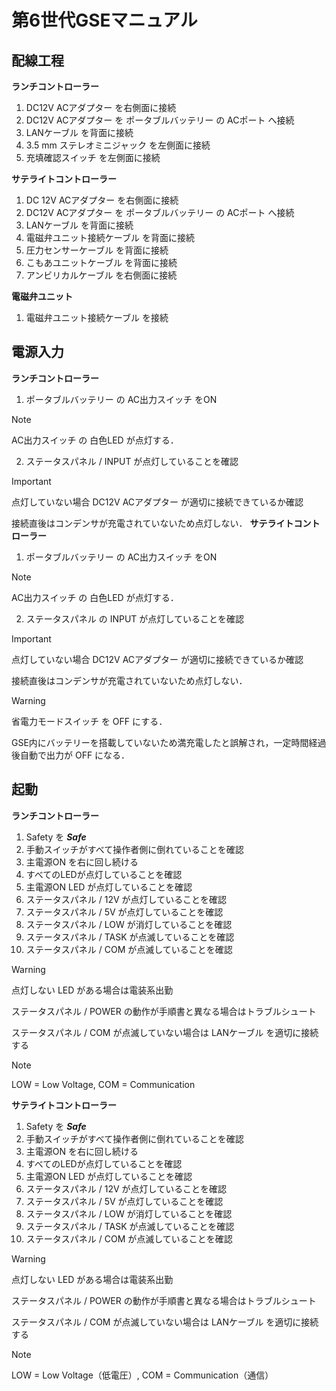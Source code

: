 # 第6世代GSEマニュアル

## 配線工程
**ランチコントローラー**
1. DC12V ACアダプター を右側面に接続
2. DC12V ACアダプター を ポータブルバッテリー の ACポート へ接続
3. LANケーブル を背面に接続
4. 3.5 mm ステレオミニジャック を左側面に接続
5. 充填確認スイッチ を左側面に接続

**サテライトコントローラー**
1. DC 12V ACアダプター を右側面に接続
2. DC12V ACアダプター を ポータブルバッテリー の ACポート へ接続
3. LANケーブル を背面に接続
4. 電磁弁ユニット接続ケーブル を背面に接続
5. 圧力センサーケーブル を背面に接続
6. こもあユニットケーブル を背面に接続
7. アンビリカルケーブル を右側面に接続

**電磁弁ユニット**
1. 電磁弁ユニット接続ケーブル を接続

## 電源入力
**ランチコントローラー**
1. ポータブルバッテリー の AC出力スイッチ をON
> [!NOTE]
> AC出力スイッチ の 白色LED が点灯する．
> 
2. ステータスパネル / INPUT が点灯していることを確認
> [!IMPORTANT]
> 点灯していない場合 DC12V ACアダプター が適切に接続できているか確認
>
> 接続直後はコンデンサが充電されていないため点灯しない．
**サテライトコントローラー**
1. ポータブルバッテリー の AC出力スイッチ をON
> [!NOTE]
> AC出力スイッチ の 白色LED が点灯する．
2. ステータスパネル の INPUT が点灯していることを確認
> [!IMPORTANT]
> 点灯していない場合 DC12V ACアダプター が適切に接続できているか確認
>
> 接続直後はコンデンサが充電されていないため点灯しない．

> [!WARNING]
> 省電力モードスイッチ を OFF にする．
> 
> GSE内にバッテリーを搭載していないため満充電したと誤解され，一定時間経過後自動で出力が OFF になる．

## 起動
**ランチコントローラー**
1. Safety を ***Safe***
2. 手動スイッチがすべて操作者側に倒れていることを確認
3. 主電源ON を右に回し続ける
4. すべてのLEDが点灯していることを確認
5. 主電源ON LED が点灯していることを確認
6. ステータスパネル / 12V が点灯していることを確認
7. ステータスパネル / 5V が点灯していることを確認
8. ステータスパネル / LOW が消灯していることを確認
9. ステータスパネル / TASK が点滅していることを確認
10. ステータスパネル / COM が点滅していることを確認
> [!WARNING]
> 点灯しない LED がある場合は電装系出勤
> 
> ステータスパネル / POWER の動作が手順書と異なる場合はトラブルシュート
>
> ステータスパネル / COM が点滅していない場合は LANケーブル を適切に接続する

> [!NOTE]
> LOW = Low Voltage, COM = Communication
 
**サテライトコントローラー**
1. Safety を ***Safe***
2. 手動スイッチがすべて操作者側に倒れていることを確認
3. 主電源ON を右に回し続ける
4. すべてのLEDが点灯していることを確認
5. 主電源ON LED が点灯していることを確認
6. ステータスパネル / 12V が点灯していることを確認
7. ステータスパネル / 5V が点灯していることを確認
8. ステータスパネル / LOW が消灯していることを確認
9. ステータスパネル / TASK が点滅していることを確認
10. ステータスパネル / COM が点滅していることを確認
> [!WARNING]
> 点灯しない LED がある場合は電装系出勤
> 
> ステータスパネル / POWER の動作が手順書と異なる場合はトラブルシュート
>
> ステータスパネル / COM が点滅していない場合は LANケーブル を適切に接続する

> [!NOTE]
> LOW = Low Voltage（低電圧）, COM = Communication（通信）

## 




